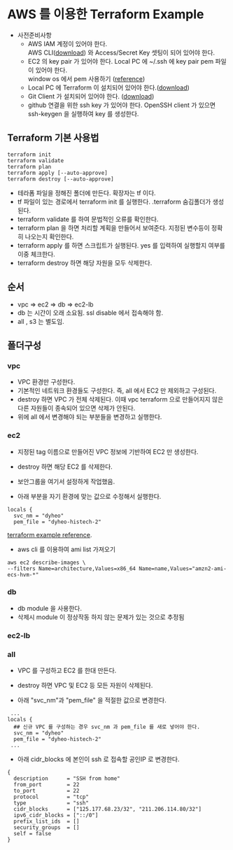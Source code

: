 # AWS 를 이용한 Terraform Example
* 사전준비사항  
  * AWS IAM 계정이 있어야 한다.   
    AWS CLI([download](https://docs.aws.amazon.com/ko_kr/cli/latest/userguide/install-cliv2-windows.html)) 와 Access/Secret Key 셋팅이 되어 있어야 한다.  
  * EC2 의 key pair 가 있어야 한다.
    Local PC 에 ~/.ssh 에 key pair pem 파일이 있어야 한다.   
    window os 에서 pem 사용하기 ([reference](https://techsoda.net/windows10-pem-file-permission-settings/))  
  * Local PC 에 Terraform 이 설치되어 있어야 한다.([download](https://www.terraform.io/downloads.html))    
  * Git Client 가 설치되어 있어야 한다. ([download](https://git-scm.com/download))
  * github 연결을 위한 ssh key 가 있어야 한다. OpenSSH client 가 있으면 ssh-keygen 을 실행하여 key 를 생성한다.

## Terraform 기본 사용법
```
terraform init
terraform validate
terraform plan 
terraform apply [--auto-approve]
terraform destroy [--auto-approve]
```
* 테라폼 파일을 정해진 폴더에 만든다. 확장자는 tf 이다.
* tf 파일이 있는 경로에서 terraform init 를 실행한다. .terraform 숨김폴더가 생성된다.
* terraform validate 를 하여 문법적인 오류를 확인한다.
* terraform plan 을 하면 처리할 계획을 만들어서 보여준다. 지정된 변수등이 정확히 나오는지 확인한다.
* terraform apply 를 하면 스크립트가 실행된다. yes 를 입력하여 실행할지 여부를 이중 체크한다.
* terraform destroy 하면 해당 자원을 모두 삭제한다.

## 순서
* vpc => ec2 => db => ec2-lb
* db 는 시간이 오래 소요됨. ssl disable 에서 접속해야 함.
* all , s3 는 별도임.

## 폴더구성
### vpc
* VPC 환경만 구성한다.
* 기본적인 네트워크 환경들도 구성한다. 즉, all 에서 EC2 만 제외하고 구성된다.
* destroy 하면 VPC 가 전체 삭제된다. 이때 vpc terraform 으로 만들어지지 않은 다른 자원들이 종속되어 있으면 삭제가 안된다.
* 위에 all 에서 변경해야 되는 부분들을 변경하고 실행한다.

### ec2
* 지정된 tag 이름으로 만들어진 VPC 정보에 기반하여 EC2 만 생성한다. 
* destroy 하면 해당 EC2 를 삭제한다.
* 보안그룹을 여기서 설정하게 작업했음.

* 아래 부분을 자기 환경에 맞는 값으로 수정해서 실행한다.
```
locals {
  svc_nm = "dyheo"
  pem_file = "dyheo-histech-2"
```
[terraform example reference](https://github.com/largezero/ecs-with-codepipeline-example-by-terraform).  
* aws cli 를 이용하여 ami list 가져오기
```
aws ec2 describe-images \ 
--filters Name=architecture,Values=x86_64 Name=name,Values="amzn2-ami-ecs-hvm-*"
```

### db
* db module 을 사용한다.
* 삭제시 module 이 정상작동 하지 않는 문제가 있는 것으로 추정됨

### ec2-lb


### all
* VPC 를 구성하고 EC2 를 한대 만든다.
* destroy 하면 VPC 및 EC2 등 모든 자원이 삭제된다.

* 아래 "svc_nm"과 "pem_file" 을 적절한 값으로 변경한다.
```
 ...
locals {
  ## 신규 VPC 를 구성하는 경우 svc_nm 과 pem_file 를 새로 넣어야 한다.
  svc_nm = "dyheo"
  pem_file = "dyheo-histech-2"
 ...
```
* 아래 cidr_blocks 에 본인이 ssh 로 접속할 공인IP 로 변경한다.
```
{
  description      = "SSH from home"
  from_port        = 22
  to_port          = 22
  protocol         = "tcp"
  type             = "ssh"
  cidr_blocks      = ["125.177.68.23/32", "211.206.114.80/32"]
  ipv6_cidr_blocks = ["::/0"]
  prefix_list_ids  = []
  security_groups  = []
  self = false
}

```

